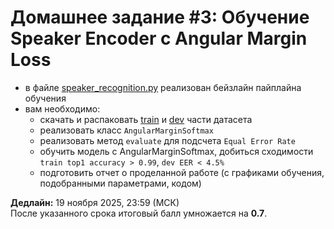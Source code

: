 # Домашнее задание #3: Обучение Speaker Encoder с Angular Margin Loss

- в файле [speaker_recognition.py](./speaker_recognition.py) реализован бейзлайн пайплайна обучения
- вам необходимо:
    - скачать и распаковать [train](https://disk.yandex.ru/d/HBEZ7MbCepdgzw) и [dev](https://disk.yandex.ru/d/LKDitPbiU5XS2A) части датасета
    - реализовать класс `AngularMarginSoftmax`
    - реализовать метод `evaluate` для подсчета `Equal Error Rate`
    - обучить модель с AngularMarginSoftmax, добиться сходимости `train top1 accuracy > 0.99`, `dev EER < 4.5%`
    - подготовить отчет о проделанной работе (с графиками обучения, подобранными параметрами, кодом)

**Дедлайн:** 19 ноября 2025, 23:59 (МСК)  
После указанного срока итоговый балл умножается на **0.7**.